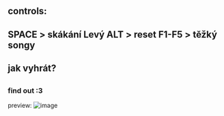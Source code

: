 <h2>controls:<h2/>
SPACE > skákání
Levý ALT > reset
F1-F5 > těžký songy

<h2>jak vyhrát?<h2/> <h3>find out :3 </h3>

preview: ![image](https://github.com/user-attachments/assets/4a4b5dbb-7745-41a2-8c54-93b12768702b)
